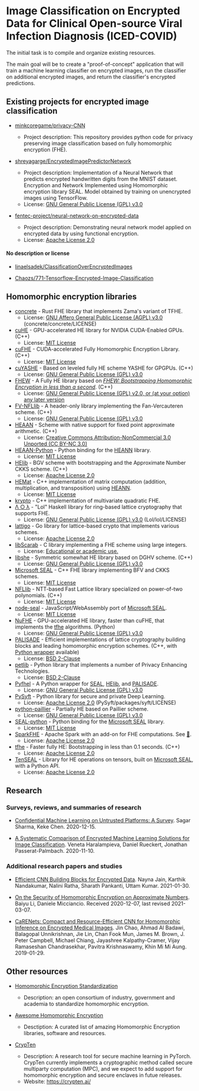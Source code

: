 # Image Classification on Encrypted Data for Clinical Open-source Viral Infection Diagnosis (ICED-COVID) 

The initial task is to compile and organize existing resources.

The main goal will be to create a "proof-of-concept" application that will train a machine learning classifier on encrypted images, run the classifier on additional encrypted images, and return the classifier's encrypted predictions.

## Existing projects for encrypted image classification

- [minkcoregame/privacy-CNN](https://github.com/minkcoregame/privacy-CNN)
  - Project description: This repository provides python code for privacy preserving image classification based on fully homomorphic encryption (FHE).

- [shreyagarge/EncryptedImagePredictorNetwork](https://github.com/shreyagarge/EncryptedImagePredictorNetwork)
  - Project description: Implementation of a Neural Network that predicts encrypted handwritten digits from the MNIST dataset. Encryption and Network Implemented using Homomorphic encryption library SEAL. Model obtained by training on unencrypted images using TensorFlow.
  - License: [GNU General Public License (GPL) v3.0](https://github.com/ibarrond/Pyfhel/blob/master/LICENSE.txt)

- [fentec-project/neural-network-on-encrypted-data](https://github.com/fentec-project/neural-network-on-encrypted-data)
  - Project description: Demonstrating neural network model applied on encrypted data by using functional encryption.
  - License: [Apache License 2.0](https://github.com/fentec-project/neural-network-on-encrypted-data/blob/master/LICENSE)


#### No description or license

- [linaelsadek/ClassificationOverEncryptedImages](https://github.com/linaelsadek/ClassificationOverEncryptedImages)

- [Chaozs/771-Tensorflow-Encrypted-Image-Classification](https://github.com/Chaozs/771-Tensorflow-Encrypted-Image-Classification)




## Homomorphic encryption libraries

- [concrete](https://github.com/zama-ai/concrete) - Rust FHE library that implements Zama's variant of TFHE.
  - License: [GNU Affero General Public License (AGPL) v3.0](https://github.com/zama-ai/concrete/blob/master/concrete/LICENSE) (concrete/concrete/LICENSE)
- [cuHE](https://github.com/vernamlab/cuHE) - GPU-accelerated HE library for NVIDIA CUDA-Enabled GPUs. (C++)
  - License: [MIT License](https://github.com/vernamlab/cuHE/blob/master/LICENSE)
- [cuFHE](https://github.com/vernamlab/cuFHE) - CUDA-accelerated Fully Homomorphic Encryption Library. (C++)
  - License: [MIT License](https://github.com/vernamlab/cuFHE/blob/master/LICENSE)
- [cuYASHE](https://github.com/cuyashe-library/cuyashe) - Based on leveled fully HE scheme YASHE for GPGPUs. (C++)
  - License: [GNU General Public License (GPL) v3.0](https://github.com/cuyashe-library/cuyashe/blob/master/COPYING)
- [FHEW](https://github.com/lducas/FHEW) - A Fully HE library based on [_FHEW: Bootstrapping Homomorphic Encryption in less than a second_](https://eprint.iacr.org/2014/816). (C++)
  - License: [GNU General Public License (GPL) v2.0, or (at your option) any later version](https://github.com/lducas/FHEW/blob/master/LICENSE)
- [FV-NFLlib](https://github.com/CryptoExperts/FV-NFLlib) - A header-only library implementing the Fan-Vercauteren scheme. (C++)
  - License: [GNU General Public License (GPL) v3.0](https://github.com/CryptoExperts/FV-NFLlib/blob/master/LICENSE)
- <a name="HEAAN">[HEAAN](https://github.com/snucrypto/HEAAN) -  Scheme with native support for fixed point approximate arithmetic. (C++)
  - License: [Creative Commons Attribution-NonCommercial 3.0 Unported (CC BY-NC 3.0)](https://github.com/snucrypto/HEAAN/blob/master/LICENSE)
- [HEAAN-Python](https://github.com/Huelse/HEAAN-Python) - Python binding for the [HEANN](#HEAAN) library.
  - License: [MIT License](https://github.com/Huelse/HEAAN-Python/blob/master/LICENSE)
- <a name="HElib">[HElib](https://github.com/HomEnc/HElib) - BGV scheme with bootstrapping and the Approximate Number CKKS scheme. (C++)
  - License: [Apache License 2.0](https://github.com/homenc/HElib/blob/master/LICENSE.md)
- [HEMat](https://github.com/K-miran/HEMat) - C++ implementation of matrix computation (addition, multiplication, and transposition) using [HEANN](#HEAAN).
  - License: [MIT License](https://github.com/K-miran/HEMat/blob/master/LICENSE)
- [krypto](https://github.com/kryptnostic/krypto) - C++ implementation of multivariate quadratic FHE.
- [Λ ○ λ](https://github.com/cpeikert/Lol) - "Lol" Haskell library for ring-based lattice cryptography that supports FHE.
  - License: [GNU General Public License (GPL) v3.0](https://github.com/cpeikert/Lol/blob/master/lol/LICENSE) (Lol/lol/LICENSE)
- <a name="lattigo">[lattigo](https://github.com/ldsec/lattigo) - Go library for lattice-based crypto that implements various schemes.
  - License: [Apache License 2.0](https://github.com/ldsec/lattigo/blob/master/LICENSE)
- [libScarab](https://github.com/hcrypt-project/libScarab) - C library implementing a FHE scheme using large integers.
  - License: [Educational or academic use.](https://github.com/hcrypt-project/libScarab#license)
- [libshe](https://github.com/bogdan-kulynych/libshe) - Symmetric somewhat HE library based on DGHV scheme. (C++)
  - License: [GNU General Public License (GPL) v3.0](https://github.com/bogdan-kulynych/libshe/blob/master/LICENSE)
- <a name="SEAL">[Microsoft SEAL](https://github.com/microsoft/SEAL) - C++ FHE library implementing BFV and CKKS schemes.</a>
  - License: [MIT License](https://github.com/microsoft/SEAL/blob/main/LICENSE)
- [NFLlib](https://github.com/quarkslab/NFLlib) - NTT-based Fast Lattice library specialized on power-of-two polynomials. (C++)
  - License: [MIT License](https://github.com/quarkslab/NFLlib/blob/master/MIT_LICENSE.txt)
- [node-seal](https://github.com/morfix-io/node-seal) - JavaScript/WebAssembly port of [Microsoft SEAL](#SEAL).
  - License: [MIT License](https://github.com/morfix-io/node-seal/blob/master/LICENSE)
- [NuFHE](https://github.com/nucypher/nufhe) - GPU-accelerated HE library, faster than cuFHE, that implements the [tfhe](#tfhe) algorithms. (Python)
  - License: [GNU General Public License (GPL) v3.0](https://github.com/nucypher/nufhe/blob/master/LICENSE.md)
- <a name="PALISADE">[PALISADE](https://palisade-crypto.org/software-library) - Efficient implementations of lattice cryptography building blocks and leading homomorphic encryption schemes. (C++, with [Python wrapper](https://gitlab.com/palisade/palisade-python-demo) available)
  - License: [BSD 2-Clause](https://gitlab.com/palisade/palisade-release/-/blob/master/LICENSE)
- [petlib](https://github.com/gdanezis/petlib) - Python library that implements a number of Privacy Enhancing Technologies.
  - License: [BSD 2-Clause](https://github.com/gdanezis/petlib/blob/master/LICENSE.txt)
- [Pyfhel](https://github.com/ibarrond/Pyfhel) - A Python wrapper for [SEAL](#SEAL), [HElib](#HElib), and [PALISADE](#PALISADE).
  - License: [GNU General Public License (GPL) v3.0](https://github.com/ibarrond/Pyfhel/blob/master/LICENSE.txt)
- [PySyft](https://github.com/OpenMined/PySyft) - Python library for secure and private Deep Learning.
  - License: [Apache License 2.0](https://github.com/OpenMined/PySyft/blob/main/packages/syft/LICENSE) (PySyft/packages/syft/LICENSE)
- [python-paillier](https://github.com/data61/python-paillier) - Partially HE based on Paillier scheme.
  - License: [GNU General Public License (GPL) v3.0](https://github.com/data61/python-paillier/blob/master/LICENSE.txt)
- [SEAL-python](https://github.com/Huelse/SEAL-Python/) - Python binding for the [Microsoft SEAL](#SEAL) library.
  - License: [MIT License](https://github.com/Huelse/SEAL-Python/blob/master/LICENSE)
- [SparkFHE](https://github.com/SpiRITlab/spark) - Apache Spark with an add-on for FHE computations. See [:page_facing_up:](https://homomorphicencryption.org/wp-content/uploads/2019/08/poster_5.pdf).
  - License: [Apache License 2.0](https://github.com/SpiRITlab/spark/blob/master/LICENSE)
- <a name="tfhe">[tfhe](https://github.com/tfhe/tfhe) - Faster fully HE: Bootstrapping in less than 0.1 seconds. (C++)</a>
  - License: [Apache License 2.0](https://github.com/tfhe/tfhe/blob/master/LICENSE)
- [TenSEAL](https://github.com/OpenMined/TenSEAL) - Library for HE operations on tensors, built on [Microsoft SEAL](#SEAL), with a Python API.
  - License: [Apache License 2.0](https://github.com/OpenMined/TenSEAL/blob/master/LICENSE)


## Research 

### Surveys, reviews, and summaries of research

- [Confidential Machine Learning on Untrusted Platforms: A Survey](https://deepai.org/publication/confidential-machine-learning-on-untrusted-platforms-a-survey). Sagar Sharma, Keke Chen. 2020-12-15.

- [A Systematic Comparison of Encrypted Machine Learning Solutions for Image Classification](https://deepai.org/publication/a-systematic-comparison-of-encrypted-machine-learning-solutions-for-image-classification). Veneta Haralampieva, Daniel Rueckert, Jonathan Passerat-Palmbach. 2020-11-10.


### Additional research papers and studies

- [Efficient CNN Building Blocks for Encrypted Data](https://deepai.org/publication/efficient-cnn-building-blocks-for-encrypted-data). Nayna Jain, Karthik Nandakumar, Nalini Ratha, Sharath Pankanti, Uttam Kumar. 2021-01-30.

- [On the Security of Homomorphic Encryption on Approximate Numbers](https://eprint.iacr.org/2020/1533). Baiyu Li, Daniele Micciancio. Received 2020-12-07, last revised 2021-03-07.

- [CaRENets: Compact and Resource-Efficient CNN for Homomorphic Inference on Encrypted Medical Images](https://deepai.org/publication/carenets-compact-and-resource-efficient-cnn-for-homomorphic-inference-on-encrypted-medical-images). Jin Chao, Ahmad Al Badawi, Balagopal Unnikrishnan, Jie Lin, Chan Fook Mun, James M. Brown, J. Peter Campbell, Michael Chiang, Jayashree Kalpathy-Cramer, Vijay Ramaseshan Chandrasekhar, Pavitra Krishnaswamy, Khin Mi Mi Aung. 2019-01-29.


## Other resources

- [Homomorphic Encryption Standardization](https://homomorphicencryption.org/)
  - Description: an open consortium of industry, government and academia to standardize homomorphic encryption.

- [Awesome Homomorphic Encryption](https://github.com/jonaschn/awesome-he)
  - Desctiption: A curated list of amazing Homomorphic Encryption libraries, software and resources.

- [CrypTen](https://github.com/facebookresearch/CrypTen)
  - Description: A research tool for secure machine learning in PyTorch. CrypTen currently implements a cryptographic method called secure multiparty computation (MPC), and we expect to add support for homomorphic encryption and secure enclaves in futue releases. 
  - Website: https://crypten.ai/
